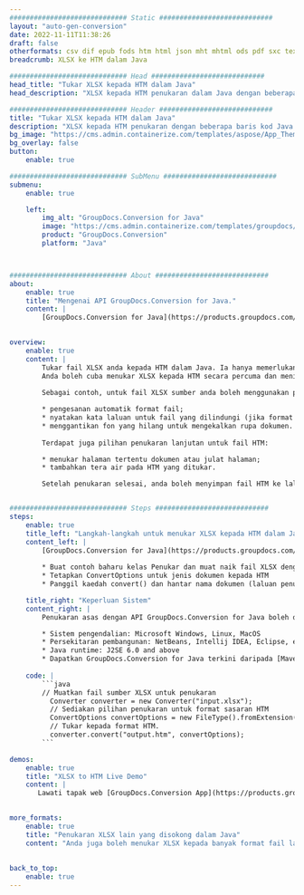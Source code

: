 ```yaml
---
############################# Static ############################
layout: "auto-gen-conversion"
date: 2022-11-11T11:38:26
draft: false
otherformats: csv dif epub fods htm html json mht mhtml ods pdf sxc tex tsv xlam xls xlsb xlsm xlsx xlt xltm xltx xml xps
breadcrumb: XLSX ke HTM dalam Java

############################# Head ############################
head_title: "Tukar XLSX kepada HTM dalam Java"
head_description: "XLSX kepada HTM penukaran dalam Java dengan beberapa baris kod. Tukar lebih 160 format fail menggunakan API penukaran dokumen GroupDocs untuk Java"

############################# Header ############################
title: "Tukar XLSX kepada HTM dalam Java"
description: "XLSX kepada HTM penukaran dengan beberapa baris kod Java."
bg_image: "https://cms.admin.containerize.com/templates/aspose/App_Themes/V3/images/bg/header1.png"
bg_overlay: false
button:
    enable: true

############################# SubMenu ############################
submenu:
    enable: true

    left:
        img_alt: "GroupDocs.Conversion for Java"
        image: "https://cms.admin.containerize.com/templates/groupdocs/images/product-logos/90x90-noborder/groupdocs-conversion-java.png"
        product: "GroupDocs.Conversion"
        platform: "Java"



############################# About ############################
about:
    enable: true
    title: "Mengenai API GroupDocs.Conversion for Java."
    content: |
        [GroupDocs.Conversion for Java](https://products.groupdocs.com/conversion/java/) ialah API penukaran format fail lanjutan untuk menukar antara imej popular dan format dokumen seperti Microsoft Office, OpenDocument, PDF, HTML, e-mel, CAD. dan banyak lagi dengan hanya beberapa baris kod. API asli secara automatik mengesan format dokumen asal dan menawarkan banyak pilihan untuk menyesuaikan dokumen yang ditukar. Bersama-sama dengan fungsi mengekstrak maklumat daripada dokumen, ia juga menyokong caching hasil penukaran ke cakera tempatan secara lalai. Walau bagaimanapun, sebarang jenis storan cache boleh disokong dengan melaksanakan antara muka yang sesuai - Amazon S3, Dropbox, Google Drive, Windows Azure, Reddis atau mana-mana yang lain.
    

overview:
    enable: true
    content: |
        Tukar fail XLSX anda kepada HTM dalam Java. Ia hanya memerlukan beberapa baris kod Java pada mana-mana platform pilihan anda, seperti Windows, Linux, macOS.
        Anda boleh cuba menukar XLSX kepada HTM secara percuma dan menilai kualiti hasil penukaran. Bersama-sama dengan skrip penukaran fail mudah, anda boleh mencuba pilihan yang lebih canggih untuk memuatkan fail sumber XLSX dan menyimpan output HTM. 
        
        Sebagai contoh, untuk fail XLSX sumber anda boleh menggunakan pilihan pemuatan berikut:

        * pengesanan automatik format fail;
        * nyatakan kata laluan untuk fail yang dilindungi (jika format fail menyokongnya);
        * menggantikan fon yang hilang untuk mengekalkan rupa dokumen.
        
        Terdapat juga pilihan penukaran lanjutan untuk fail HTM:

        * menukar halaman tertentu dokumen atau julat halaman;
        * tambahkan tera air pada HTM yang ditukar.

        Setelah penukaran selesai, anda boleh menyimpan fail HTM ke laluan fail setempat anda atau ke mana-mana storan pihak ketiga seperti FTP, Amazon S3, Google Drive, Dropbox dll. Sila ambil perhatian - untuk menukar XLSX kepada HTM, anda tidak perlu memasang sebarang perisian tambahan, seperti MS Office, Open Office, Adobe Acrobat Reader dsb.


############################# Steps ############################
steps:
    enable: true
    title_left: "Langkah-langkah untuk menukar XLSX kepada HTM dalam Java"
    content_left: |
        [GroupDocs.Conversion for Java](https://products.groupdocs.com/conversion/java/) membenarkan pembangun menukar fail XLSX kepada HTM dengan mudah dengan beberapa baris kod.
        
        * Buat contoh baharu kelas Penukar dan muat naik fail XLSX dengan laluan penuh
        * Tetapkan ConvertOptions untuk jenis dokumen kepada HTM
        * Panggil kaedah convert() dan hantar nama dokumen (laluan penuh) dan format (HTM) sebagai parameter

    title_right: "Keperluan Sistem"
    content_right: |
        Penukaran asas dengan API GroupDocs.Conversion for Java boleh dilakukan dengan hanya beberapa baris kod. API kami disokong pada semua platform dan sistem pengendalian utama. Sebelum melaksanakan kod di bawah, pastikan anda mempunyai prasyarat berikut dipasang pada sistem anda.

        * Sistem pengendalian: Microsoft Windows, Linux, MacOS
        * Persekitaran pembangunan: NetBeans, Intellij IDEA, Eclipse, etc.
        * Java runtime: J2SE 6.0 and above
        * Dapatkan GroupDocs.Conversion for Java terkini daripada [Maven](https://repository.groupdocs.com/webapp/#/artifacts/browse/tree/General/repo/com/groupdocs/groupdocs-conversion)
         
    code: |
        ```java    
        // Muatkan fail sumber XLSX untuk penukaran
          Converter converter = new Converter("input.xlsx");
          // Sediakan pilihan penukaran untuk format sasaran HTM
          ConvertOptions convertOptions = new FileType().fromExtension("htm").getConvertOptions();
          // Tukar kepada format HTM.
          converter.convert("output.htm", convertOptions);
        ```

demos:
    enable: true
    title: "XLSX to HTM Live Demo"
    content: |
       Lawati tapak web [GroupDocs.Conversion App](https://products.groupdocs.app/conversion/family) kami dan cuba XLSX kepada HTM penukaran sekarang. Demo percuma mempunyai faedah berikut
          

more_formats:
    enable: true
    title: "Penukaran XLSX lain yang disokong dalam Java"
    content: "Anda juga boleh menukar XLSX kepada banyak format fail lain. Sila lihat senarai di bawah."
       
       
back_to_top:
    enable: true
---
```

